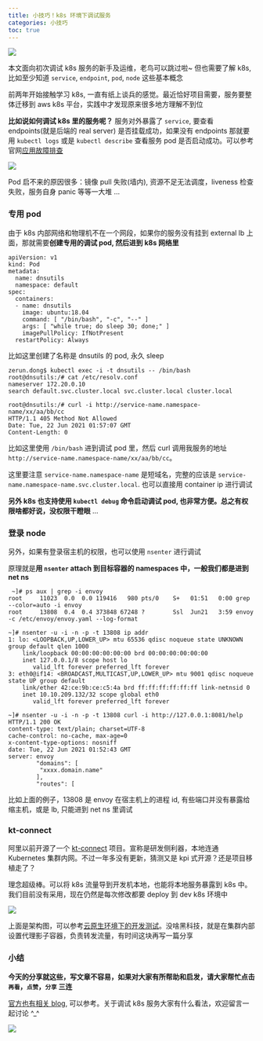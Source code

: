 ```yaml
---
title: 小技巧！k8s 环境下调试服务
categories: 小技巧
toc: true
---
```


![](/images/GopherKubernetes-debug-cover.png)

本文面向初次调试 k8s 服务的新手及运维，老鸟可以跳过啦~ 但也需要了解 k8s, 比如至少知道 `service`, `endpoint`, `pod`, `node` 这些基本概念

前两年开始接触学习 k8s, 一直有纸上谈兵的感觉。最近恰好项目需要，服务要整体迁移到 aws k8s 平台，实践中才发现原来很多地方理解不到位

**比如说如何调试 k8s 里的服务呢？** 服务对外暴露了 `service`, 要查看 endpoints(就是后端的 real server) 是否挂载成功，如果没有 endpoints 那就要用 `kubectl logs` 或是 `kubectl describe` 查看服务 pod 是否启动成功。可以参考官网[应用故障排查](https://kubernetes.io/zh/docs/tasks/debug-application-cluster/debug-application/, "应用故障排查")

![](/images/service-endpoints.jpg)

Pod 启不来的原因很多：镜像 pull 失败(墙内), 资源不足无法调度，liveness 检查失败，服务自身 panic 等等一大堆 ...
### 专用 pod
由于 k8s 内部网络和物理机不在一个网段，如果你的服务没有挂到 external lb 上面，那就需要**创建专用的调试 pod, 然后进到 k8s 网络里**
```shell
apiVersion: v1
kind: Pod
metadata:
  name: dnsutils
  namespace: default
spec:
  containers:
  - name: dnsutils
    image: ubuntu:18.04
    command: [ "/bin/bash", "-c", "--" ]
    args: [ "while true; do sleep 30; done;" ]
    imagePullPolicy: IfNotPresent
  restartPolicy: Always
```
比如这里创建了名称是 dnsutils 的 pod, 永久 sleep
```shell
zerun.dong$ kubectl exec -i -t dnsutils -- /bin/bash
root@dnsutils:/# cat /etc/resolv.conf
nameserver 172.20.0.10
search default.svc.cluster.local svc.cluster.local cluster.local

root@dnsutils:/# curl -i http://service-name.namespace-name/xx/aa/bb/cc
HTTP/1.1 405 Method Not Allowed
Date: Tue, 22 Jun 2021 01:57:07 GMT
Content-Length: 0
```
比如这里使用 `/bin/bash` 进到调试 pod 里，然后 curl 调用我服务的地址 `http://service-name.namespace-name/xx/aa/bb/cc`。

这里要注意 `service-name.namespace-name` 是短域名，完整的应该是 `service-name.namespace-name.svc.cluster.local`. 也可以直接用 container ip 进行调试

**另外 k8s 也支持使用 `kubectl debug` 命令启动调试 pod, 也非常方便。总之有权限啥都好说，没权限干瞪眼** ...
### 登录 node
另外，如果有登录宿主机的权限，也可以使用 `nsenter` 进行调试

原理就是**用 `nsenter` attach 到目标容器的 namespaces 中，一般我们都是进到 net ns**
```shell
 ~]# ps aux | grep -i envoy
root     11023  0.0  0.0 119416   980 pts/0    S+   01:51   0:00 grep --color=auto -i envoy
root     13808  0.4  0.4 373848 67248 ?        Ssl  Jun21   3:59 envoy -c /etc/envoy/envoy.yaml --log-format
```
```shell
~]# nsenter -u -i -n -p -t 13808 ip addr
1: lo: <LOOPBACK,UP,LOWER_UP> mtu 65536 qdisc noqueue state UNKNOWN group default qlen 1000
    link/loopback 00:00:00:00:00:00 brd 00:00:00:00:00:00
    inet 127.0.0.1/8 scope host lo
       valid_lft forever preferred_lft forever
3: eth0@if14: <BROADCAST,MULTICAST,UP,LOWER_UP> mtu 9001 qdisc noqueue state UP group default
    link/ether 42:ce:9b:ce:c5:4a brd ff:ff:ff:ff:ff:ff link-netnsid 0
    inet 10.10.209.132/32 scope global eth0
       valid_lft forever preferred_lft forever
```
```shell
~]# nsenter -u -i -n -p -t 13808 curl -i http://127.0.0.1:8081/help
HTTP/1.1 200 OK
content-type: text/plain; charset=UTF-8
cache-control: no-cache, max-age=0
x-content-type-options: nosniff
date: Tue, 22 Jun 2021 01:52:43 GMT
server: envoy
        "domains": [
         "xxxx.domain.name"
        ],
        "routes": [
```
比如上面的例子，13808 是 envoy 在宿主机上的进程 id, 有些端口并没有暴露给缩主机，或是 lb, 只能进到 net ns 里调试
### kt-connect
阿里以前开源了一个 [kt-connect](https://github.com/alibaba/kt-connect, "kt-connect") 项目。宣称是研发侧利器，本地连通 Kubernetes 集群内网。不过一年多没有更新，猜测又是 kpi 式开源？还是项目移植走了？

理念超级棒。可以将 k8s 流量导到开发机本地，也能将本地服务暴露到 k8s 中。我们目前没有采用，现在仍然是每次修改都要 deploy 到 dev k8s 环境中

![](/images/kt-connect.jpg)

上面是架构图，可以参考[云原生环境下的开发测试](https://zhuanlan.zhihu.com/p/144273459, "云原生环境下的开发测试")。没啥黑科技，就是在集群内部设置代理影子容器，负责转发流量，有时间这块再写一篇分享
### 小结
**今天的分享就这些，写文章不容易，如果对大家有所帮助和启发，请大家帮忙点击`再看`，`点赞`，`分享` 三连**

[官方也有相关 blog](https://kubernetes.io/zh/docs/tasks/debug-application-cluster/debug-running-pod/, "调试运行中的 Pod"), 可以参考。关于调试 k8s 服务大家有什么看法，欢迎留言一起讨论 ^_^

![](/images/dongzerun-weixin-code.png)